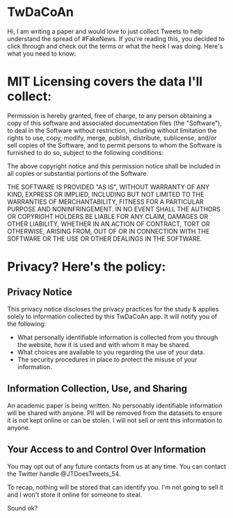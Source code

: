 # TwDaCoAn

Hi, I am writing a paper and would love to just collect Tweets to help understand the spread of #FakeNews. If you're reading this, you decided to click through and check out the terms or what the heck I was doing. Here's what you need to know:


# MIT Licensing covers the data I'll collect:

Permission is hereby granted, free of charge, to any person obtaining a copy of this software and associated documentation files (the "Software"), to deal in the Software without restriction, including without limitation the rights to use, copy, modify, merge, publish, distribute, sublicense, and/or sell copies of the Software, and to permit persons to whom the Software is furnished to do so, subject to the following conditions:

The above copyright notice and this permission notice shall be included in all copies or substantial portions of the Software.

THE SOFTWARE IS PROVIDED "AS IS", WITHOUT WARRANTY OF ANY KIND, EXPRESS OR IMPLIED, INCLUDING BUT NOT LIMITED TO THE WARRANTIES OF MERCHANTABILITY, FITNESS FOR A PARTICULAR PURPOSE AND NONINFRINGEMENT. IN NO EVENT SHALL THE AUTHORS OR COPYRIGHT HOLDERS BE LIABLE FOR ANY CLAIM, DAMAGES OR OTHER LIABILITY, WHETHER IN AN ACTION OF CONTRACT, TORT OR OTHERWISE, ARISING FROM, OUT OF OR IN CONNECTION WITH THE SOFTWARE OR THE USE OR OTHER DEALINGS IN THE SOFTWARE.

# Privacy? Here's the policy:

## Privacy Notice

This privacy notice discloses the privacy practices for the study & applies solely to information collected by this TwDaCoAn app. It will notify you of the following:

* What personally identifiable information is collected from you through the website, how it is used and with whom it may be shared.
* What choices are available to you regarding the use of your data.
* The security procedures in place to protect the misuse of your information.

## Information Collection, Use, and Sharing 
An academic paper is being written. No personably identifiable information will be shared with anyone. PII will be removed from the datasets to ensure it is not kept online or can be stolen. I will not sell or rent this information to anyone.

## Your Access to and Control Over Information 
You may opt out of any future contacts from us at any time. You can contact the Twitter handle @JTDoesTweets_54. 

To recap, nothing will be stored that can identify you. I'm not going to sell it and I won't store it online for someone to steal.

Sound ok?
